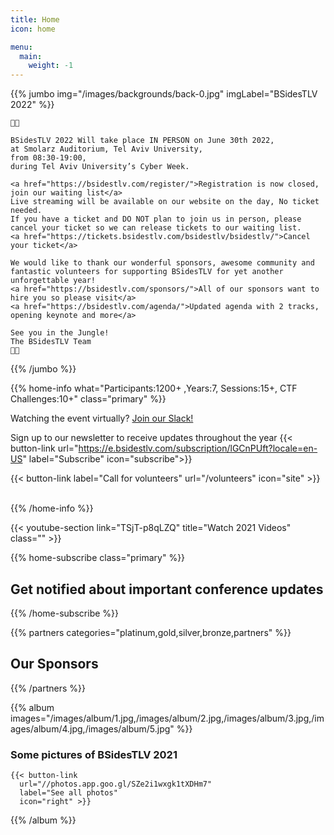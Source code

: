 ```yaml
---
title: Home
icon: home

menu:
  main:
    weight: -1
---
```


{{% jumbo img="/images/backgrounds/back-0.jpg" imgLabel="BSidesTLV 2022" %}}

<p align="justify">

	🌴🐯 

	BSidesTLV 2022 Will take place IN PERSON on June 30th 2022,
	at Smolarz Auditorium, Tel Aviv University,
	from 08:30-19:00,
	during Tel Aviv University’s Cyber Week.

	<a href="https://bsidestlv.com/register/">Registration is now closed, join our waiting list</a>
	Live streaming will be available on our website on the day, No ticket needed.  
	If you have a ticket and DO NOT plan to join us in person, please cancel your ticket so we can release tickets to our waiting list.
	<a href="https://tickets.bsidestlv.com/bsidestlv/bsidestlv/">Cancel your ticket</a>

	We would like to thank our wonderful sponsors, awesome community and fantastic volunteers for supporting BSidesTLV for yet another unforgettable year!
	<a href="https://bsidestlv.com/sponsors/">All of our sponsors want to hire you so please visit</a>
	<a href="https://bsidestlv.com/agenda/">Updated agenda with 2 tracks, opening keynote and more</a>

	See you in the Jungle!
	The BSidesTLV Team
	🌴🦁

</p> 

{{% /jumbo %}}

{{% home-info what="Participants:1200+ ,Years:7, Sessions:15+, CTF Challenges:10+" class="primary" %}}


Watching the event virtually? [Join our Slack!](https://slack.bsidstlv.com)

Sign up to our newsletter to receive updates throughout the year
{{< button-link url="https://e.bsidestlv.com/subscription/lGCnPUft?locale=en-US" label="Subscribe" icon="subscribe">}}

<!--{{< button-link label="Register Here!" url="/register" icon="external" >}} -->
<!-- {{< button-link label="Call for speakers" url="https://cfp.bsidestlv.com" icon="cfp" >}} -->
<!--{{< button-link label="Call for sponsors" url="/sponsors" icon="alert" >}} -->
{{< button-link label="Call for volunteers" url="/volunteers" icon="site" >}}
&nbsp;
&nbsp;

{{% /home-info %}}

{{< youtube-section link="TSjT-p8qLZQ" title="Watch 2021 Videos" class="" >}}

{{% home-subscribe  class="primary" %}}

## Get notified about important conference updates

{{% /home-subscribe %}}

{{% partners categories="platinum,gold,silver,bronze,partners" %}}

## Our Sponsors

{{% /partners %}}

{{% album images="/images/album/1.jpg,/images/album/2.jpg,/images/album/3.jpg,/images/album/4.jpg,/images/album/5.jpg" %}}

### Some pictures of **BSidesTLV 2021**

    {{< button-link
      url="//photos.app.goo.gl/SZe2i1wxgk1tXDHm7"
      label="See all photos"
      icon="right" >}}

{{% /album  %}}

